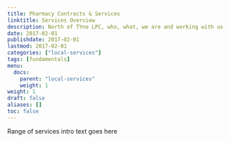 ```yaml
---
title: Pharmacy Contracts & Services
linktitle: Services Overview
description: North of TYne LPC, who, what, we are and working with us
date: 2017-02-01
publishdate: 2017-02-01
lastmod: 2017-02-01
categories: ["local-services"]
tags: [fundamentals]
menu:
  docs:
    parent: "local-services"
    weight: 1
weight: 1
draft: false
aliases: []
toc: false
---
```


 Range of services intro text goes here